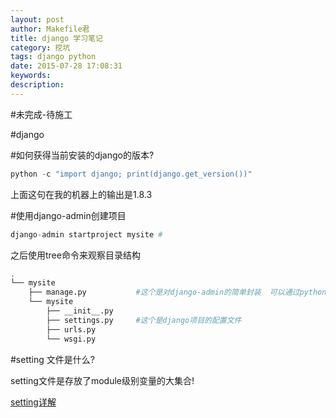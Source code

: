 ```yaml
---
layout: post
author: Makefile君
title: django 学习笔记
category: 挖坑
tags: django python
date: 2015-07-28 17:08:31
keywords:
description:
---
```


#未完成-待施工

#django

#如何获得当前安装的django的版本?

```python
python -c "import django; print(django.get_version())"
```

上面这句在我的机器上的输出是1.8.3

#使用django-admin创建项目

```python
django-admin startproject mysite #
```

之后使用tree命令来观察目录结构

```bash
.
└── mysite
    ├── manage.py           #这个是对django-admin的简单封装  可以通过python manage.py help或django-admin help 来查看帮助
    └── mysite
        ├── __init__.py
        ├── settings.py     #这个是django项目的配置文件  
        ├── urls.py
        └── wsgi.py
```

#setting 文件是什么?

setting文件是存放了module级别变量的大集合!

[setting详解](/jlog/2015/07/28/django-setting.html)
